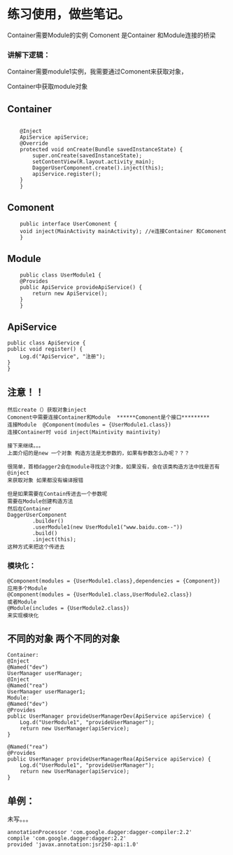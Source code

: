 # 练习使用，做些笔记。

Container需要Module的实例
Comonent 是Container 和Module连接的桥梁

### 讲解下逻辑：

Container需要module1实例，我需要通过Comonent来获取对象，

Container中获取module对象

## Container   
  
```public class MainActivity extends AppCompatActivity {

    @Inject
    ApiService apiService;
    @Override
    protected void onCreate(Bundle savedInstanceState) {
        super.onCreate(savedInstanceState);
        setContentView(R.layout.activity_main);
        DaggerUserComponent.create().inject(this);
        apiService.register();
    }
    }
```
## Comonent

```@Comonent(modules={Module1.class})//e连接Comonent和module
    public interface UserComonent {
    void inject(MainActivity mainActivity); //e连接Container 和Comonent
    }
```
## Module

```@Module
    public class UserModule1 {
    @Provides
    public ApiService provideApiService() {
        return new ApiService();
    }
    }
```
## ApiService

    public class ApiService {
    public void register() {
        Log.d("ApiService", "注册");
    }
    }
## 注意！！

```简单的demo写好了，这里回顾下需要注意的几点，需要对象上加@inject 
然后create（）获取对象inject
Comonent中需要连接Container和Module  ******Comonent是个接口*********
连接Module  @Component(modules = {UserModule1.class})
连接Container时 void inject(Maintivity maintivity)

接下来继续。。。
上面介绍的是new 一个对象 构造方法是无参数的，如果有参数怎么办呢？？？

很简单，首相dagger2会在module寻找这个对象，如果没有，会在该类构造方法中找是否有@inject
来获取对象 如果都没有编译报错

但是如果需要在Contain传进去一个参数呢
需要在Module创建构造方法
然后在Container
DaggerUserComponent
        .builder()
        .userModule1(new UserModule1("www.baidu.com--"))
        .build()
        .inject(this);
这种方式来把这个传进去
```
### 模块化：

```引用Component
@Component(modules = {UserModule1.class},dependencies = {Component})
应用多个Module
@Component(modules = {UserModule1.class,UserModule2.class})
或者Module
@Module(includes = {UserModule2.class})
来实现模块化
```
## 不同的对象 两个不同的对象

```根据@Name 来实现
Container:
@Inject
@Named("dev")
UserManager userManager;
@Inject
@Named("rea")
UserManager userManager1;
Module:
@Named("dev")
@Provides
public UserManager provideUserManagerDev(ApiService apiService) {
    Log.d("UserModule1", "provideUserManager");
    return new UserManager(apiService);
}

@Named("rea")
@Provides
public UserManager provideUserManagerRea(ApiService apiService) {
    Log.d("UserModule1", "provideUserManager");
    return new UserManager(apiService);
}
```

## 单例：

未写。。。


```android studio3.0以上引用
annotationProcessor 'com.google.dagger:dagger-compiler:2.2'
compile 'com.google.dagger:dagger:2.2'
provided 'javax.annotation:jsr250-api:1.0'
```







